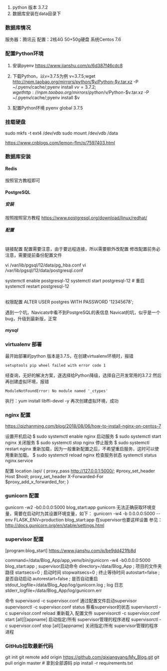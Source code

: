 1. python 版本 3.7.2
2. 数据库安装在data目录下

### 数据库情况
服务器：腾讯云
配置：2核4G 50+50g硬盘
系统Centos 7.6


### 配置Python环境
1. 安装pyenv
https://www.jianshu.com/p/6d387f46cdc8

2. 下载Python，以v=3.7.5为例
v=3.7.5;wget http://npm.taobao.org/mirrors/python/$v/Python-$v.tar.xz -P ~/.pyenv/cache/;pyenv install $v
v=3.7.2;wget http://npm.taobao.org/mirrors/python/$v/Python-$v.tar.xz -P ~/.pyenv/cache/;pyenv install $v

3. 配置Python环境
pyenv global 3.7.5 


### 挂载硬盘
sudo mkfs -t ext4 /dev/vdb
sudo mount /dev/vdb /data


https://www.cnblogs.com/lemon-flm/p/7597403.html


### 数据库安装

#### Redis
按照官方教程即可

#### PostgreSQL

##### 安装
按照按照官方教程
https://www.postgresql.org/download/linux/redhat/

##### 配置

<br>链接配置
配置需要注意，由于要远程连接，所以需要额外改配置
修改配置前务必注意，需要提前备份配置文件

vi /var/lib/pgsql/12/data/pg_hba.conf
vi /var/lib/pgsql/12/data/postgresql.conf

systemctl enable postgresql-12
systemctl start postgresql-12  # 重启
systemctl restart postgresql-12

<br>权限配置
ALTER USER postgres WITH PASSWORD '12345678';

遇到一个坑，Navicats中看不到PostgreSQL的表信息
Navicat的坑，似乎是一个bug，升级到最新版，正常


##### mysql

### virtualenv 部署
最开始部署的python 版本是3.7.5，在创建virtualenv环境时，报错
~~~
setuptools pip wheel failed with error code 1
~~~
经查询，无好的解决方案，遂选择给Python降级，选择自己开发常用的3.7.2
然后再创建虚拟环境，报错
~~~
ModuleNotFoundError: No module named '_ctypes'
~~~
执行：yum install libffi-devel -y
再次创建虚拟环境，成功

### nginx 配置

https://qizhanming.com/blog/2018/08/06/how-to-install-nginx-on-centos-7

设置开机启动
$ sudo systemctl enable nginx
启动服务
$ sudo systemctl start nginx
关闭服务
$ sudo systemctl stop nginx
停止服务
$ sudo systemctl restart nginx
重新加载，因为一般重新配置之后，不希望重启服务，这时可以使用重新加载。
$ sudo systemctl reload nginx
检查服务状态
systemctl status nginx.service

配置
location /api/ {
    proxy_pass http://127.0.0.1:5000/;
    #proxy_set_header Host $host;
    proxy_set_header X-Forwarded-For $proxy_add_x_forwarded_for;
}


### gunicorn 配置

gunicorn -w2 -b0.0.0.0:5000 blog_start:app
gunicorn 无法正确获取环境变量，需要在启动时为其设置环境变量，如下：
gunicorn -w4 -b 0.0.0.0:5000 --env FLASK_ENV=production blog_start:app
在supervisor也要这样设置
参见：http://docs.gunicorn.org/en/stable/settings.html

### supervisor 配置
[program:blog_start]
https://www.jianshu.com/p/be9dd421fb8d

command=/data/Blog_App/app_venv/bin/gunicorn -w4 -b0.0.0.0:5000 blog_start:app    ; supervisor启动命令
directory=/data/Blog_App                                                 ; 项目的文件夹路径
startsecs=0                                                                             ; 启动时间
stopwaitsecs=0                                                                          ; 终止等待时间
autostart=false                                                                         ; 是否自动启动
autorestart=false                                                                       ; 是否自动重启
stdout_logfile=/data/Blog_App/log/gunicorn.log                           ; log 日志
stderr_logfile=/data/Blog_App/log/gunicorn.err

命令
supervisord -c supervisor.conf                             通过配置文件启动supervisor
supervisorctl -c supervisor.conf status                    察看supervisor的状态
supervisorctl -c supervisor.conf reload                    重新载入 配置文件
supervisorctl -c supervisor.conf start [all]|[appname]     启动指定/所有 supervisor管理的程序进程
supervisorctl -c supervisor.conf stop [all]|[appname]      关闭指定/所有 supervisor管理的程序进程




### GitHub拉取最新代码

git init
git remote add origin https://github.com/qixiangyang/My_Blog.git
git pull origin master # 拿到全部源码
pip install -r requirements.txt
